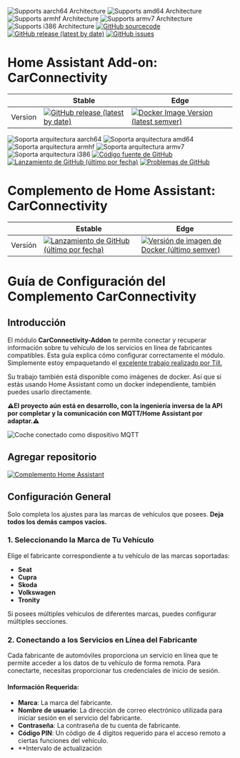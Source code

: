 ![Supports aarch64 Architecture][aarch64-shield]
![Supports amd64 Architecture][amd64-shield]
![Supports armhf Architecture][armhf-shield]
![Supports armv7 Architecture][armv7-shield]
![Supports i386 Architecture][i386-shield]
[![GitHub sourcecode](https://img.shields.io/badge/Source-GitHub-green)](https://github.com/Pulpyyyy/carconnectivity-addon/)
[![GitHub release (latest by date)](https://img.shields.io/github/v/release/Pulpyyyy/carconnectivity-addon)](https://github.com/Pulpyyyy/carconnectivity-addon/releases/latest)
[![GitHub issues](https://img.shields.io/github/issues/Pulpyyyy/carconnectivity-addon)](https://github.com/Pulpyyyy/carconnectivity-addon/issues)

[aarch64-shield]: https://img.shields.io/badge/aarch64-yes-green.svg
[amd64-shield]: https://img.shields.io/badge/amd64-yes-green.svg
[armhf-shield]: https://img.shields.io/badge/armhf-yes-green.svg
[armv7-shield]: https://img.shields.io/badge/armv7-yes-green.svg
[i386-shield]: https://img.shields.io/badge/i386-yes-green.svg

# Home Assistant Add-on: CarConnectivity

|         | Stable                                                                                                                         | Edge                                                                                                                                         |
| ------- | ------------------------------------------------------------------------------------------------------------------------------ | -------------------------------------------------------------------------------------------------------------------------------------------- |
| Version | [![GitHub release (latest by date)](https://img.shields.io/docker/v/pulpyyyy/carconnectivity-addon-amd64?&sort=date&label=&style=for-the-badge)](https://github.com/pulpyyyy/carconnectivity-addon/releases) | [![Docker Image Version (latest semver)](https://img.shields.io/docker/v/pulpyyyy/carconnectivity-addon-edge-amd64?&sort=date&label=&style=for-the-badge)](https://github.com/Pulpyyyy/carconnectivity-addon/blob/main/carconnectivity-addon-edge/CHANGELOG.md) |





![Soporta arquitectura aarch64](https://img.shields.io/badge/aarch64-yes-green.svg)
![Soporta arquitectura amd64](https://img.shields.io/badge/amd64-yes-green.svg)
![Soporta arquitectura armhf](https://img.shields.io/badge/armhf-yes-green.svg)
![Soporta arquitectura armv7](https://img.shields.io/badge/armv7-yes-green.svg)
![Soporta arquitectura i386](https://img.shields.io/badge/i386-yes-green.svg)
[![Código fuente de GitHub](https://img.shields.io/badge/Source-GitHub-green)](https://github.com/Pulpyyyy/carconnectivity-addon/)
[![Lanzamiento de GitHub (último por fecha)](https://img.shields.io/github/v/release/Pulpyyyy/carconnectivity-addon)](https://github.com/Pulpyyyy/carconnectivity-addon/releases/latest)
[![Problemas de GitHub](https://img.shields.io/github/issues/Pulpyyyy/carconnectivity-addon)](https://github.com/Pulpyyyy/carconnectivity-addon/issues)

[aarch64-shield]: https://img.shields.io/badge/aarch64-yes-green.svg
[amd64-shield]: https://img.shields.io/badge/amd64-yes-green.svg
[armhf-shield]: https://img.shields.io/badge/armhf-yes-green.svg
[armv7-shield]: https://img.shields.io/badge/armv7-yes-green.svg
[i386-shield]: https://img.shields.io/badge/i386-yes-green.svg

# Complemento de Home Assistant: CarConnectivity

|         | Estable                                                                                                                         | Edge                                                                                                                                         |
| ------- | ------------------------------------------------------------------------------------------------------------------------------ | -------------------------------------------------------------------------------------------------------------------------------------------- |
| Versión | [![Lanzamiento de GitHub (último por fecha)](https://img.shields.io/docker/v/pulpyyyy/carconnectivity-addon-amd64?&sort=date&label=&style=for-the-badge)](https://github.com/pulpyyyy/carconnectivity-addon/releases) | [![Versión de imagen de Docker (último semver)](https://img.shields.io/docker/v/pulpyyyy/carconnectivity-addon-edge-amd64?&sort=date&label=&style=for-the-badge)](https://github.com/Pulpyyyy/carconnectivity-addon/blob/main/carconnectivity-addon-edge/CHANGELOG.md) |


# Guía de Configuración del Complemento CarConnectivity

## Introducción

El módulo **CarConnectivity-Addon** te permite conectar y recuperar información sobre tu vehículo de los servicios en línea de fabricantes compatibles. Esta guía explica cómo configurar correctamente el módulo.
Simplemente estoy empaquetando el [excelente trabajo realizado por Till.](https://github.com/tillsteinbach/CarConnectivity)

Su trabajo también está disponible como imágenes de docker. Así que si estás usando Home Assistant como un docker independiente, también puedes usarlo directamente.

**⚠️El proyecto aún está en desarrollo, con la ingeniería inversa de la API por completar y la comunicación con MQTT/Home Assistant por adaptar.⚠️**


![Coche conectado como dispositivo MQTT](https://raw.githubusercontent.com/Pulpyyyy/carconnectivity-addon/refs/heads/main/img/mqtt_device.png)

## Agregar repositorio

[![Complemento Home Assistant](https://raw.githubusercontent.com/Pulpyyyy/carconnectivity-addon/refs/heads/main/.github/img/addon-ha.svg)](https://my.home-assistant.io/redirect/supervisor_add_addon_repository/?repository_url=https%3A%2F%2Fgithub.com%2FPulpyyyy%2Fcarconnectivity-addon)

## Configuración General

Solo completa los ajustes para las marcas de vehículos que posees. **Deja todos los demás campos vacíos.**

### 1. Seleccionando la Marca de Tu Vehículo
Elige el fabricante correspondiente a tu vehículo de las marcas soportadas:
- **Seat**
- **Cupra**
- **Skoda**
- **Volkswagen**
- **Tronity**

Si posees múltiples vehículos de diferentes marcas, puedes configurar múltiples secciones.

### 2. Conectando a los Servicios en Línea del Fabricante
Cada fabricante de automóviles proporciona un servicio en línea que te permite acceder a los datos de tu vehículo de forma remota. Para conectarte, necesitas proporcionar tus credenciales de inicio de sesión.

#### Información Requerida:
- **Marca**: La marca del fabricante.
- **Nombre de usuario**: La dirección de correo electrónico utilizada para iniciar sesión en el servicio del fabricante.
- **Contraseña**: La contraseña de tu cuenta de fabricante.
- **Código PIN**: Un código de 4 dígitos requerido para el acceso remoto a ciertas funciones del vehículo.
- **Intervalo de actualización